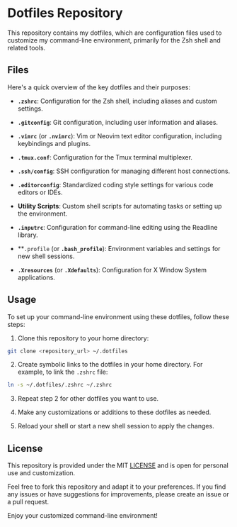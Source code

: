 # Dotfiles Repository

This repository contains my dotfiles, which are configuration files used to customize my command-line environment, primarily for the Zsh shell and related tools.

## Files

Here's a quick overview of the key dotfiles and their purposes:

- **`.zshrc`**: Configuration for the Zsh shell, including aliases and custom settings.

- **`.gitconfig`**: Git configuration, including user information and aliases.

- **`.vimrc`** (or **`.nvimrc`**): Vim or Neovim text editor configuration, including keybindings and plugins.

- **`.tmux.conf`**: Configuration for the Tmux terminal multiplexer.

- **`.ssh/config`**: SSH configuration for managing different host connections.

- **`.editorconfig`**: Standardized coding style settings for various code editors or IDEs.

- **Utility Scripts**: Custom shell scripts for automating tasks or setting up the environment.

- **`.inputrc`**: Configuration for command-line editing using the Readline library.

- **`.profile` (or **`.bash_profile`**): Environment variables and settings for new shell sessions.

- **`.Xresources`** (or **`.Xdefaults`**): Configuration for X Window System applications.

## Usage

To set up your command-line environment using these dotfiles, follow these steps:

1. Clone this repository to your home directory:

```bash
git clone <repository_url> ~/.dotfiles
```

2. Create symbolic links to the dotfiles in your home directory. For example, to link the `.zshrc` file:

```bash
ln -s ~/.dotfiles/.zshrc ~/.zshrc
```

3. Repeat step 2 for other dotfiles you want to use.

4. Make any customizations or additions to these dotfiles as needed.

5. Reload your shell or start a new shell session to apply the changes.

## License

This repository is provided under the MIT [LICENSE](LICENSE) and is open for personal use and customization.

Feel free to fork this repository and adapt it to your preferences. If you find any issues or have suggestions for improvements, please create an issue or a pull request.

Enjoy your customized command-line environment!
